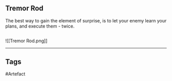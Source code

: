 ## Tremor Rod
The best way to gain the element of surprise,
is to let your enemy learn your plans,
and execute them - twice.
## 
![[Tremor Rod.png]]

---
## Tags
#Artefact